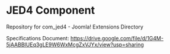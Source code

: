 # JED4 Component
Repository for com_jed4 - Joomla! Extensions Directory

Specifications Document: https://drive.google.com/file/d/1G4M-5jAABBIUEq3gLE9W6WxMcgZxVJYx/view?usp=sharing
